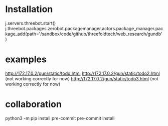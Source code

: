 
# Installation

j.servers.threebot.start()
j.threebot.packages.zerobot.packagemanager.actors.package_manager.package_add(path='/sandbox/code/github/threefoldtech/web_research/gundb')

# examples
http://172.17.0.2/gun/static/todo.html
http://172.17.0.2/gun/static/todo2.html (not working correctly for now)
http://172.17.0.2/gun/static/todo3.html (not working correctly for now)


# collaboration
python3 -m pip install pre-commit
pre-commit install
